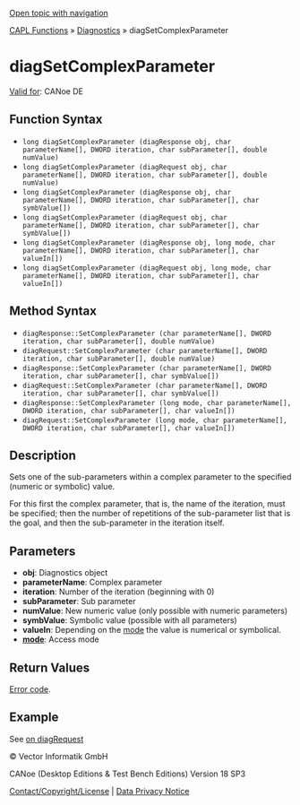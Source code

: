 [Open topic with navigation](../../../../../CANoeDEFamily.htm#Topics/CAPLFunctions/Diagnostics/Functions/CAPLfunctionDiagSetComplexParameter.md)

[CAPL Functions](../../CAPLfunctions.md) » [Diagnostics](../CAPLfunctionsDiagnosticsOverview.md) » diagSetComplexParameter

# diagSetComplexParameter

[Valid for](../../../Shared/FeatureAvailability.md): CANoe DE

## Function Syntax

- `long diagSetComplexParameter (diagResponse obj, char parameterName[], DWORD iteration, char subParameter[], double numValue)`
- `long diagSetComplexParameter (diagRequest obj, char parameterName[], DWORD iteration, char subParameter[], double numValue)`
- `long diagSetComplexParameter (diagResponse obj, char parameterName[], DWORD iteration, char subParameter[], char symbValue[])`
- `long diagSetComplexParameter (diagRequest obj, char parameterName[], DWORD iteration, char subParameter[], char symbValue[])`
- `long diagSetComplexParameter (diagResponse obj, long mode, char parameterName[], DWORD iteration, char subParameter[], char valueIn[])`
- `long diagSetComplexParameter (diagRequest obj, long mode, char parameterName[], DWORD iteration, char subParameter[], char valueIn[])`

## Method Syntax

- `diagResponse::SetComplexParameter (char parameterName[], DWORD iteration, char subParameter[], double numValue)`
- `diagRequest::SetComplexParameter (char parameterName[], DWORD iteration, char subParameter[], double numValue)`
- `diagResponse::SetComplexParameter (char parameterName[], DWORD iteration, char subParameter[], char symbValue[])`
- `diagRequest::SetComplexParameter (char parameterName[], DWORD iteration, char subParameter[], char symbValue[])`
- `diagResponse::SetComplexParameter (long mode, char parameterName[], DWORD iteration, char subParameter[], char valueIn[])`
- `diagRequest::SetComplexParameter (long mode, char parameterName[], DWORD iteration, char subParameter[], char valueIn[])`

## Description

Sets one of the sub-parameters within a complex parameter to the specified (numeric or symbolic) value.

For this first the complex parameter, that is, the name of the iteration, must be specified; then the number of repetitions of the sub-parameter list that is the goal, and then the sub-parameter in the iteration itself.

## Parameters

- **obj**: Diagnostics object
- **parameterName**: Complex parameter
- **iteration**: Number of the iteration (beginning with 0)
- **subParameter**: Sub parameter
- **numValue**: New numeric value (only possible with numeric parameters)
- **symbValue**: Symbolic value (possible with all parameters)
- **valueIn**: Depending on the [mode](../CAPLfunctionsDiagnosticsAccessMode.md) the value is numerical or symbolical.
- **[mode](../CAPLfunctionsDiagnosticsAccessMode.md)**: Access mode

## Return Values

[Error code](../CAPLfunctionsDiagnosticsErrorCode.md).

## Example

See [on diagRequest](../EventProcedures/CAPLfunctionOnDiagRequest.md)

© Vector Informatik GmbH

CANoe (Desktop Editions & Test Bench Editions) Version 18 SP3

[Contact/Copyright/License](../../../Shared/ContactCopyrightLicense.md) | [Data Privacy Notice](https://www.vector.com/int/en/company/get-info/privacy-policy/)